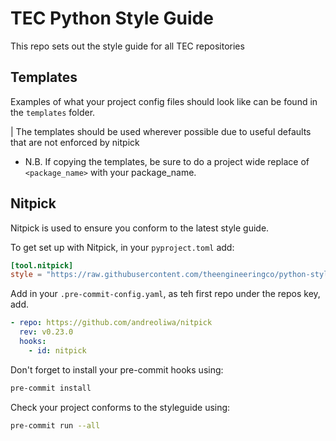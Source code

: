 # TEC Python Style Guide

This repo sets out the style guide for all TEC repositories

## Templates

Examples of what your project config files should look like can be found in the
`templates` folder.

| The templates should be used wherever possible due to useful defaults that are not enforced by nitpick

- N.B. If copying the templates, be sure to do a project wide replace of
  `<package_name>` with your package_name.

## Nitpick

Nitpick is used to ensure you conform to the latest style guide.

To get set up with Nitpick, in your `pyproject.toml` add:

```toml
[tool.nitpick]
style = "https://raw.githubusercontent.com/theengineeringco/python-styleguide/master/TEC-style.toml"
```

Add in your `.pre-commit-config.yaml`, as teh first repo under the repos key, add.

```yaml
- repo: https://github.com/andreoliwa/nitpick
  rev: v0.23.0
  hooks:
    - id: nitpick
```

Don't forget to install your pre-commit hooks using:

```bash
pre-commit install
```

Check your project conforms to the styleguide using:

```bash
pre-commit run --all
```
